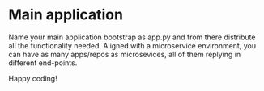 # Main application

Name your main application bootstrap as app.py and from there distribute all the functionality needed. 
Aligned with a microservice environment, you can have as many apps/repos as microsevices, all of them replying in different end-points.

Happy coding!
